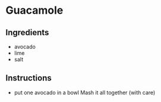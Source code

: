 # Guacamole
## Ingredients
* avocado
* lime
* salt
## Instructions
* put one avocado in a bowl
Mash it all together (with care)
